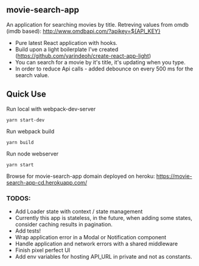 ## movie-search-app
An application for searching movies by title. Retreving values from omdb (imdb based):
http://www.omdbapi.com/?apikey=${API_KEY}

- Pure latest React application with hooks. 
- Build upon a light boilerplate I've created (https://github.com/yarindeoh/create-react-app-light)
- You can search for a movie by it's title, it's updating when you type.
- In order to reduce Api calls - added debounce on every 500 ms for the search value.

## Quick Use

Run local with webpack-dev-server

```
yarn start-dev
```
Run webpack build

```
yarn build
```
Run node webserver

```
yarn start
```

Browse for movie-search-app domain deployed on heroku:
https://movie-search-app-cd.herokuapp.com/

 ### TODOS:
 - Add Loader state with context / state management
 - Currently this app is stateless, in the future, when adding some states,
   consider caching results in pagination. 
 - Add tests!
 - Wrap application error in a Modal or Notification component
 - Handle application and network errors with a shared middleware
 - Finish pixel perfect UI
 - Add env variables for hosting API_URL in private and not as constants.
 
 
